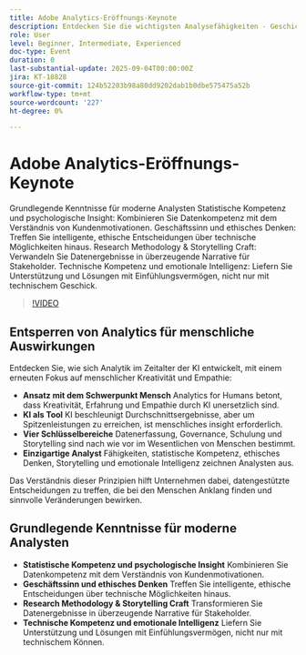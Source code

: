 ```yaml
---
title: Adobe Analytics-Eröffnungs-Keynote
description: Entdecken Sie die wichtigsten Analysefähigkeiten - Geschichtenerzählen, Ethik und Empathie - sowie die Kombination von KI und menschlichem insight, um bedeutsame Geschäftsergebnisse zu erzielen.
role: User
level: Beginner, Intermediate, Experienced
doc-type: Event
duration: 0
last-substantial-update: 2025-09-04T00:00:00Z
jira: KT-18828
source-git-commit: 124b52203b98a80dd9202dab1b0dbe575475a52b
workflow-type: tm+mt
source-wordcount: '227'
ht-degree: 0%

---
```



# Adobe Analytics-Eröffnungs-Keynote

Grundlegende Kenntnisse für moderne Analysten
Statistische Kompetenz und psychologische Insight: Kombinieren Sie Datenkompetenz mit dem Verständnis von Kundenmotivationen.
Geschäftssinn und ethisches Denken: Treffen Sie intelligente, ethische Entscheidungen über technische Möglichkeiten hinaus.
Research Methodology &amp; Storytelling Craft: Verwandeln Sie Datenergebnisse in überzeugende Narrative für Stakeholder.
Technische Kompetenz und emotionale Intelligenz: Liefern Sie Unterstützung und Lösungen mit Einfühlungsvermögen, nicht nur mit technischem Geschick.

>[!VIDEO](https://video.tv.adobe.com/v/3471201/?learn=on&enablevpops&captions=ger)

## Entsperren von Analytics für menschliche Auswirkungen

Entdecken Sie, wie sich Analytik im Zeitalter der KI entwickelt, mit einem erneuten Fokus auf menschlicher Kreativität und Empathie:

* **Ansatz mit dem Schwerpunkt Mensch** Analytics for Humans betont, dass Kreativität, Erfahrung und Empathie durch KI unersetzlich sind.
* **KI als Tool** KI beschleunigt Durchschnittsergebnisse, aber um Spitzenleistungen zu erreichen, ist menschliches insight erforderlich.
* **Vier Schlüsselbereiche** Datenerfassung, Governance, Schulung und Storytelling sind nach wie vor im Wesentlichen von Menschen bestimmt.
* **Einzigartige Analyst** Fähigkeiten, statistische Kompetenz, ethisches Denken, Storytelling und emotionale Intelligenz zeichnen Analysten aus.

Das Verständnis dieser Prinzipien hilft Unternehmen dabei, datengestützte Entscheidungen zu treffen, die bei den Menschen Anklang finden und sinnvolle Veränderungen bewirken.

## Grundlegende Kenntnisse für moderne Analysten

* **Statistische Kompetenz und psychologische Insight** Kombinieren Sie Datenkompetenz mit dem Verständnis von Kundenmotivationen.
* **Geschäftssinn und ethisches Denken** Treffen Sie intelligente, ethische Entscheidungen über technische Möglichkeiten hinaus.
* **Research Methodology &amp; Storytelling Craft** Transformieren Sie Datenergebnisse in überzeugende Narrative für Stakeholder.
* **Technische Kompetenz und emotionale Intelligenz** Liefern Sie Unterstützung und Lösungen mit Einfühlungsvermögen, nicht nur mit technischem Können.